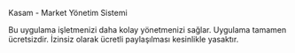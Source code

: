 Kasam - Market Yönetim Sistemi

Bu uygulama işletmenizi daha kolay yönetmenizi sağlar.
Uygulama tamamen ücretsizdir. İzinsiz olarak ücretli paylaşılması kesinlikle yasaktır.
